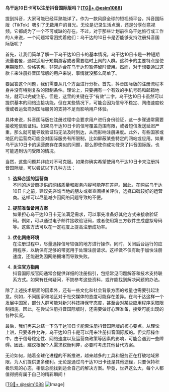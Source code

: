 **乌干达10日卡可以注册抖音国际版吗？[[TG💪+ @esim1088](https://t.me/s/esim1088)]**

提到抖音，大家可能已经耳熟能详了。作为一款风靡全球的短视频平台，抖音国际版（TikTok）吸引了无数用户的目光。无论是记录生活点滴，还是分享创意视频，它都成为了一个不可或缺的存在。不过，对于那些计划前往乌干达旅行或工作的人来说，一个问题常常困扰着他们：乌干达的10日卡是否能够支持注册抖音国际版呢？

首先，让我们简单了解一下乌干达10日卡的基本情况。乌干达10日卡是一种短期流量套餐，通常适用于短期游客或者需要临时上网的人群。这种卡的主要特点是使用期限短、价格实惠，非常适合在乌干达短暂停留时使用。然而，对于想要通过这款卡来注册抖音国际版的用户来说，事情就没那么简单了。

要回答这个问题，我们需要从几个方面进行分析。首先，抖音国际版的注册流程本身并没有特别复杂的限制条件。理论上，只要拥有一个有效的手机号码和邮箱地址，就可以完成注册。但是，这里的关键在于“有效”二字。乌干达10日卡虽然可以提供基本的网络连接功能，但在某些情况下，可能会因为信号不稳定、网络速度较慢或者运营商对国际服务的支持不足而影响用户体验。

具体来说，抖音国际版在注册过程中会要求用户进行身份验证，这一步骤通常需要接收短信验证码。如果乌干达10日卡的信号覆盖范围有限，或者短信发送延迟严重，那么就可能导致验证码无法及时到达，从而影响注册进度。此外，有些国家或地区的运营商可能会对国际服务有所限制，比如屏蔽某些特定的网站或应用。如果乌干达10日卡的运营商存在类似的问题，那么即使你成功登录了抖音国际版，也可能遇到访问受限的情况。

当然，这些问题并非绝对不可克服。如果你确实希望使用乌干达10日卡来注册抖音国际版，可以尝试以下几种方法：

1. **选择合适的运营商**  
   不同的运营商提供的网络质量和服务内容可能存在差异。因此，在购买乌干达10日卡之前，建议先咨询当地的朋友或者查阅相关评价，选择口碑较好的运营商。这样可以尽量减少因网络问题导致的不便。

2. **提前准备备用方案**  
   如果担心乌干达10日卡无法满足需求，可以事先准备好其他方式来接收验证码。例如，可以通过电子邮件接收验证码，或者使用第三方软件生成虚拟号码等。这些方法可以在一定程度上提高注册成功率。

3. **优化网络环境**  
   在注册过程中，尽量选择信号较强的地方进行操作。同时，关闭后台运行的应用程序，以确保有足够的带宽用于处理注册请求。这样做不仅有助于加快注册速度，还能避免因网络拥堵而导致失败。

4. **关注官方指南**  
   抖音国际版官网通常会提供详细的注册指引，包括常见问题解答和技术支持联系方式。如果有任何疑问，不妨参考这些资料，或许能找到解决问题的办法。

除了上述技术层面的因素外，还有一些文化和社会背景方面的考量也需要引起注意。例如，不同国家和地区对于社交媒体的态度可能存在差异。在乌干达这样一个发展中国家，部分人群可能对新兴科技持保守态度，甚至会对某些应用程序采取限制措施。因此，在尝试注册抖音国际版时，还需要做好心理准备，接受可能出现的各种状况。

最后，我们再来总结一下乌干达10日卡能否注册抖音国际版的核心要点。从理论上讲，只要条件允许，乌干达10日卡是可以用来注册抖音国际版的。但实际操作中，由于信号稳定性、网络速度以及运营商政策等因素的影响，可能会遇到一些障碍。因此，建议根据个人需求权衡利弊，必要时考虑其他替代方案。

无论如何，随着全球化进程的不断推进，越来越多的工具和服务正在打破地域界限，为人们提供更多便利。无论是通过乌干达10日卡还是其他途径，只要保持积极乐观的心态，相信总能找到适合自己的解决方案。毕竟，世界这么大，每个人都值得拥有属于自己的精彩瞬间！

[[TG💪+ @esim1088](https://t.me/s/esim1088) ![Image](https://i.postimg.cc/4NQfJmqS/Snipaste-2025-05-13-00-14-12.png)]
